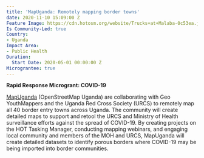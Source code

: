 ```yaml
---
title: 'MapUganda: Remotely mapping border towns'
date: 2020-11-10 15:09:00 Z
Feature Image: https://cdn.hotosm.org/website/Trucks+at+Malaba-0c53ea.jpg
Is Community-Led: true
Country:
- Uganda
Impact Area:
- Public Health
Duration:
  Start Date: 2020-05-01 00:00:00 Z
Micrograntee: true
---
```


**Rapid Response Microgrant: COVID-19**

[MapUganda](https://mapuganda.org/) (OpenStreetMap Uganda) are collaborating with Geo YouthMappers and the Uganda Red Cross Society (URCS) to remotely map all 40 border entry towns across Uganda. The community will create detailed maps to support and retool the URCS and Ministry of Health surveillance efforts against the spread of COVID-19. By creating projects on the HOT Tasking Manager, conducting mapping webinars, and engaging local community and members of the MOH and URCS, MapUganda will create detailed datasets to identify porous borders where COVID-19 may be being imported into border communities.
